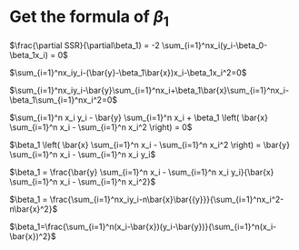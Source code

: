# Get the formula of $\beta_1$

$\frac{\partial SSR}{\partial\beta_1} = -2 \sum_{i=1}^nx_i(y_i-\beta_0-\beta_1x_i) = 0$

$\sum_{i=1}^nx_iy_i-(\bar{y}-\beta_1\bar{x})x_i-\beta_1x_i^2=0$

$\sum_{i=1}^nx_iy_i-\bar{y}\sum_{i=1}^nx_i+\beta_1\bar{x}\sum_{i=1}^nx_i-\beta_1\sum_{i=1}^nx_i^2=0$

$\sum_{i=1}^n x_i y_i - \bar{y} \sum_{i=1}^n x_i + \beta_1 \left( \bar{x} \sum_{i=1}^n x_i - \sum_{i=1}^n x_i^2 \right) = 0$

$\beta_1 \left( \bar{x} \sum_{i=1}^n x_i - \sum_{i=1}^n x_i^2 \right) = \bar{y} \sum_{i=1}^n x_i - \sum_{i=1}^n x_i y_i$

$\beta_1 = \frac{\bar{y} \sum_{i=1}^n x_i - \sum_{i=1}^n x_i y_i}{\bar{x} \sum_{i=1}^n x_i - \sum_{i=1}^n x_i^2}$

$\beta_1 = \frac{\sum_{i=1}^nx_iy_i-n\bar{x}\bar{{y}}}{\sum_{i=1}^nx_i^2-n\bar{x}^2}$

$\beta_1=\frac{\sum_{i=1}^n(x_i-\bar{x})(y_i-\bar{y})}{\sum_{i=1}^n(x_i-\bar{x})^2}$
